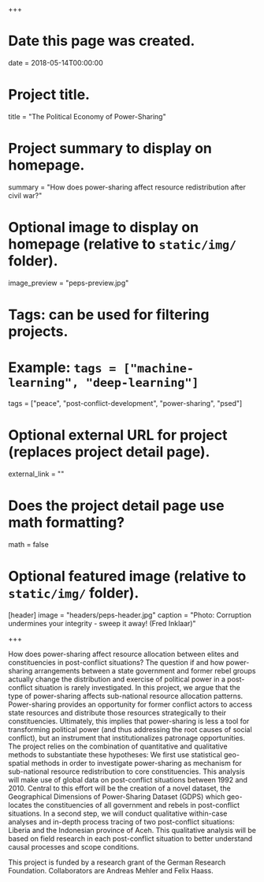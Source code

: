 +++
# Date this page was created.
date = 2018-05-14T00:00:00

# Project title.
title = "The Political Economy of Power-Sharing"

# Project summary to display on homepage.
summary = "How does power-sharing affect resource redistribution after civil war?"

# Optional image to display on homepage (relative to `static/img/` folder).
image_preview = "peps-preview.jpg"

# Tags: can be used for filtering projects.
# Example: `tags = ["machine-learning", "deep-learning"]`
tags = ["peace", "post-conflict-development", "power-sharing", "psed"]

# Optional external URL for project (replaces project detail page).
external_link = ""

# Does the project detail page use math formatting?
math = false

# Optional featured image (relative to `static/img/` folder).
[header]
image = "headers/peps-header.jpg"
caption = "Photo: Corruption undermines your integrity - sweep it away! (Fred Inklaar)"

+++

How does power-sharing affect resource allocation between elites and constituencies in post-conflict situations? The question if and how power-sharing arrangements between a state government and former rebel groups actually change the distribution and exercise of political power in a post-conflict situation is rarely investigated. In this project, we argue that the type of power-sharing affects sub-national resource allocation patterns. Power-sharing provides an opportunity for former conflict actors to access state resources and distribute those resources strategically to their constituencies. Ultimately, this implies that power-sharing is less a tool for transforming political power (and thus addressing the root causes of social conflict), but an instrument that institutionalizes patronage opportunities. The project relies on the combination of quantitative and qualitative methods to substantiate these hypotheses: We first use statistical geo-spatial methods in order to investigate power-sharing as mechanism for sub-national resource redistribution to core constituencies. This analysis will make use of global data on post-conflict situations between 1992 and 2010. Central to this effort will be the creation of a novel dataset, the Geographical Dimensions of Power-Sharing Dataset (GDPS) which geo-locates the constituencies of all government and rebels in post-conflict situations. In a second step, we will conduct qualitative within-case analyses and in-depth process tracing of two post-conflict situations: Liberia and the Indonesian province of Aceh. This qualitative analysis will be based on field research in each post-conflict situation to better understand causal processes and scope conditions.

This project is funded by a research grant of the German Research Foundation. Collaborators are Andreas Mehler and Felix Haass.
